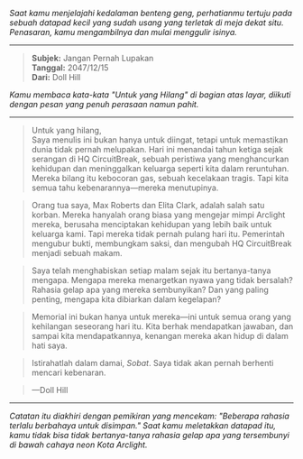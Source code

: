 _Saat kamu menjelajahi kedalaman benteng geng, perhatianmu tertuju pada sebuah datapad kecil yang sudah usang yang terletak di meja dekat situ. Penasaran, kamu mengambilnya dan mulai menggulir isinya._

---

> **Subjek:** Jangan Pernah Lupakan  
> **Tanggal:** 2047/12/15  
> **Dari:** Doll Hill

_Kamu membaca kata-kata "Untuk yang Hilang" di bagian atas layar, diikuti dengan pesan yang penuh perasaan namun pahit._

---

> Untuk yang hilang,  
> Saya menulis ini bukan hanya untuk diingat, tetapi untuk memastikan dunia tidak pernah melupakan. Hari ini menandai tahun ketiga sejak serangan di HQ CircuitBreak, sebuah peristiwa yang menghancurkan kehidupan dan meninggalkan keluarga seperti kita dalam reruntuhan. Mereka bilang itu kebocoran gas, sebuah kecelakaan tragis. Tapi kita semua tahu kebenarannya—mereka menutupinya.

> Orang tua saya, Max Roberts dan Elita Clark, adalah salah satu korban. Mereka hanyalah orang biasa yang mengejar mimpi Arclight mereka, berusaha menciptakan kehidupan yang lebih baik untuk keluarga kami. Tapi mereka tidak pernah pulang hari itu. Pemerintah mengubur bukti, membungkam saksi, dan mengubah HQ CircuitBreak menjadi sebuah makam.

> Saya telah menghabiskan setiap malam sejak itu bertanya-tanya mengapa. Mengapa mereka menargetkan nyawa yang tidak bersalah? Rahasia gelap apa yang mereka sembunyikan? Dan yang paling penting, mengapa kita dibiarkan dalam kegelapan?

> Memorial ini bukan hanya untuk mereka—ini untuk semua orang yang kehilangan seseorang hari itu. Kita berhak mendapatkan jawaban, dan sampai kita mendapatkannya, kenangan mereka akan hidup di dalam hati saya.

> Istirahatlah dalam damai, _Sobat_. Saya tidak akan pernah berhenti mencari kebenaran.

> —Doll Hill

---

_Catatan itu diakhiri dengan pemikiran yang mencekam: "Beberapa rahasia terlalu berbahaya untuk disimpan." Saat kamu meletakkan datapad itu, kamu tidak bisa tidak bertanya-tanya rahasia gelap apa yang tersembunyi di bawah cahaya neon Kota Arclight._
